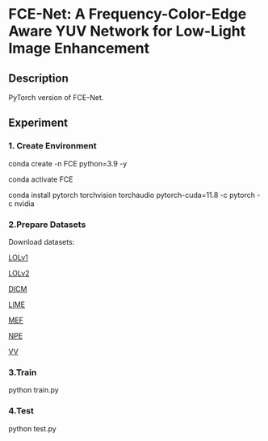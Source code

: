 # FCE-Net: A Frequency-Color-Edge Aware YUV Network for Low-Light Image Enhancement

## Description
PyTorch version of FCE-Net.

## Experiment
### 1. Create Environment
conda create -n FCE python=3.9 -y

conda activate FCE

conda install pytorch torchvision torchaudio pytorch-cuda=11.8 -c pytorch -c nvidia

### 2.Prepare Datasets
Download datasets:

[LOLv1](https://drive.google.com/drive/folders/1tzf-wDJrhUvh415msACOPRzm518guz81?usp=drive_link)

[LOLv2](https://drive.google.com/drive/folders/1rLgUfFPcBCwO3oKJZZspiVobI6eFkx5E?usp=drive_link)

[DICM](https://drive.google.com/drive/folders/19xLUJUv_-pCC8qhGPzUWagvVTn-eYEZc?usp=drive_link)

[LIME](https://drive.google.com/drive/folders/1bwSTUbZpwMQCNbPFj_d7o9oMx4ZkVbA1?usp=drive_link)

[MEF](https://drive.google.com/drive/folders/1q6P8skzFF1VAZhy63Yfx5sUYaoggHRkM?usp=drive_link)

[NPE](https://drive.google.com/drive/folders/1LR5k8MD7fea9BfceqvveTsw4InQYjlXM?usp=drive_link)

[VV](https://drive.google.com/drive/folders/1u6o9HORetJR_fhF8EwV5aD505P1wcUZL?usp=drive_link)

### 3.Train
python train.py

### 4.Test
python test.py
